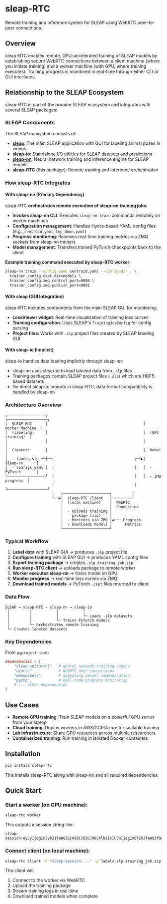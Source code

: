 # sleap-RTC

Remote training and inference system for SLEAP using WebRTC peer-to-peer connections.

## Overview

sleap-RTC enables remote, GPU-accelerated training of SLEAP models by establishing secure WebRTC connections between a client machine (where you initiate training) and a worker machine (with GPU, where training executes). Training progress is monitored in real-time through either CLI or GUI interfaces.

## Relationship to the SLEAP Ecosystem

sleap-RTC is part of the broader SLEAP ecosystem and integrates with several SLEAP packages:

### SLEAP Components

The SLEAP ecosystem consists of:

- **[sleap](https://github.com/talmolab/sleap)**: The main SLEAP application with GUI for labeling animal poses in videos
- **[sleap-io](https://github.com/talmolab/sleap-io)**: Standalone I/O utilities for SLEAP datasets and predictions
- **[sleap-nn](https://github.com/talmolab/sleap-nn)**: Neural network training and inference engine for SLEAP models
- **sleap-RTC** (this package): Remote training and inference orchestration

### How sleap-RTC Integrates

#### With sleap-nn (Primary Dependency)

sleap-RTC **orchestrates remote execution of sleap-nn training jobs**:

- **Invokes sleap-nn CLI**: Executes `sleap-nn train` commands remotely on worker machines
- **Configuration management**: Handles Hydra-based YAML config files (e.g., `centroid.yaml`, `top_down.yaml`)
- **Progress monitoring**: Receives real-time training metrics via ZMQ sockets from sleap-nn trainers
- **Model management**: Transfers trained PyTorch checkpoints back to the client

**Example training command executed by sleap-RTC worker:**
```bash
sleap-nn train --config-name centroid.yaml --config-dir . \
  trainer_config.ckpt_dir=models \
  trainer_config.zmq.control_port=9000 \
  trainer_config.zmq.publish_port=9001
```

#### With sleap (GUI Integration)

sleap-RTC includes components from the main SLEAP GUI for monitoring:

- **LossViewer widget**: Real-time visualization of training loss curves
- **Training configuration**: Uses SLEAP's `TrainingJobConfig` for config parsing
- **Project files**: Works with `.slp` project files created by SLEAP labeling GUI

#### With sleap-io (Implicit)

sleap-io handles data loading implicitly through sleap-nn:

- sleap-nn uses sleap-io to load labeled data from `.slp` files
- Training packages contain SLEAP project files (`.slp`) which are HDF5-based datasets
- No direct sleap-io imports in sleap-RTC; data format compatibility is handled by sleap-nn

### Architecture Overview

```
┌─────────────────┐                                           ┌──────────────────┐
│  SLEAP GUI      │                                           │  Worker Machine  │
│  (labeling)     │                                           │  (GPU training)  │
│                 │                                           │                  │
│  Creates:       │                                           │  Runs:           │
│  - labels.slp ──┼──┐                                    ┌──▶│  - sleap-nn      │
│  - configs.yaml │  │                                    │   │  - PyTorch       │
└─────────────────┘  │                                    │   │  - ZMQ progress  │
                     │                                    │   └──────────────────┘
                     │   ┌─────────────────────┐         │
                     └──▶│  sleap-RTC Client   │─────────┘
                         │  (local machine)    │  WebRTC
                         │                     │  Connection
                         │  - Uploads training │
                         │    package (zip)    │
                         │  - Monitors via ZMQ │◀─── Progress
                         │  - Downloads models │      Metrics
                         └─────────────────────┘
```

### Typical Workflow

1. **Label data** with SLEAP GUI → produces `.slp` project file
2. **Configure training** with SLEAP GUI → produces YAML config files
3. **Export training package** → creates `.slp.training_job.zip`
4. **Run sleap-RTC client** → uploads package to remote worker
5. **Worker executes sleap-nn** → trains model on GPU
6. **Monitor progress** → real-time loss curves via ZMQ
7. **Download trained models** → PyTorch `.ckpt` files returned to client

### Data Flow

```
SLEAP → sleap-RTC → sleap-nn → sleap-io
 │         │           │           │
 │         │           │           └─ Loads .slp datasets
 │         │           └─ Trains PyTorch models
 │         └─ Orchestrates remote training
 └─ Creates labeled datasets
```

### Key Dependencies

From `pyproject.toml`:
```toml
dependencies = [
    "sleap-nn[torch]",  # Neural network training engine
    "aiortc",           # WebRTC peer connections
    "websockets",       # Signaling server communication
    "pyzmq",            # Real-time progress monitoring
    # ... other dependencies
]
```

## Use Cases

- **Remote GPU training**: Train SLEAP models on a powerful GPU server from your laptop
- **Cloud training**: Deploy workers in AWS/GCP/Azure for scalable training
- **Lab infrastructure**: Share GPU resources across multiple researchers
- **Containerized training**: Run training in isolated Docker containers

## Installation

```bash
pip install sleap-rtc
```

This installs sleap-RTC along with sleap-nn and all required dependencies.

## Quick Start

### Start a worker (on GPU machine):
```bash
sleap-rtc worker
```

This outputs a session string like:
```
sleap-session:eyJyIjogInJvb21faWQiLCAidCI6ICJ0b2tlbiIsICJwIjogInBlZXJfaWQifQ==
```

### Connect client (on local machine):
```bash
sleap-rtc client -s "sleap-session:..." -p labels.slp.training_job.zip
```

The client will:
1. Connect to the worker via WebRTC
2. Upload the training package
3. Stream training logs in real-time
4. Download trained models when complete
